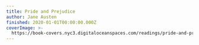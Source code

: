 ```yaml
---
title: Pride and Prejudice
author: Jane Austen
finished: 2020-01-01T00:00:00.000Z
coverImage: >-
  https://book-covers.nyc3.digitaloceanspaces.com/readings/pride-and-prejudice-01.webp
---
```

